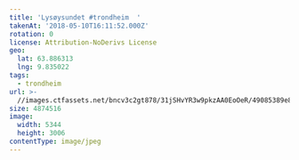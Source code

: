```yaml
---
title: 'Lysøysundet #trondheim  '
takenAt: '2018-05-10T16:11:52.000Z'
rotation: 0
license: Attribution-NoDerivs License
geo:
  lat: 63.886313
  lng: 9.835022
tags:
  - trondheim
url: >-
  //images.ctfassets.net/bncv3c2gt878/31jSHvYR3w9pkzAA0EoOeR/49085389e8570afebfa1257eea299f21/lysysundet-trondheim_41992878182_o
size: 4874516
image:
  width: 5344
  height: 3006
contentType: image/jpeg
---
```


